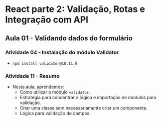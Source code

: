 # React parte 2: Validação, Rotas e Integração com API 

## Aula 01 - Validando dados do formulário

### Atividade 04 - Instalação do módulo Validator

- `npm install validator@10.11.0`

### Atividade 11 - Resumo

- Nesta aula, aprendemos:
  - Como utilizar o módulo `validator`.
  - Estratégia para concentrar a lógica e importação de módulos para validação.
  - Criar uma classe sem necessariamente criar um componente.
  - Lógica para validação de campos.
